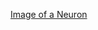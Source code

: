 [Image of a Neuron](https://en.wikipedia.org/wiki/Neuron#/media/File:Blausen_0657_MultipolarNeuron.png)

